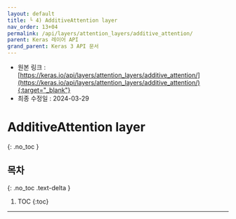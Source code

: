 ```yaml
---
layout: default
title: └ 4) AdditiveAttention layer
nav_order: 13+04
permalink: /api/layers/attention_layers/additive_attention/
parent: Keras 레이어 API
grand_parent: Keras 3 API 문서
---
```


* 원본 링크 : [https://keras.io/api/layers/attention_layers/additive_attention/](https://keras.io/api/layers/attention_layers/additive_attention/){:target="_blank"}
* 최종 수정일 : 2024-03-29

# AdditiveAttention layer
{: .no_toc }

## 목차
{: .no_toc .text-delta }

1. TOC
{:toc}

---
